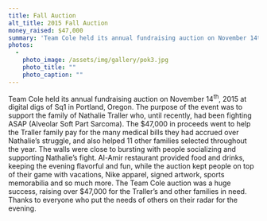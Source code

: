 ```yaml
---
title: Fall Auction
alt_title: 2015 Fall Auction
money_raised: $47,000
summary: 'Team Cole held its annual fundraising auction on November 14th, 2015 at digital digs of Sq1 in Portland, Oregon. The purpose of the event was to support the family of Nathalie Traller who, until recently, had been fighting ASAP (Alveolar Soft Part Sarcoma). The $47,000 in proceeds went to help the Traller family pay for the many medical bills they had accrued over Nathalie’s struggle, and also helped 11 other families selected throughout the year. '
photos:
  - 
    photo_image: /assets/img/gallery/pok3.jpg
    photo_title: ""
    photo_caption: ""
---
```

<p class="MsoNormal">Team Cole held its annual fundraising auction on November 14<sup>th</sup>,
2015 at digital digs of Sq1 in Portland, Oregon. The purpose of the event was
to support the family of Nathalie Traller who, until recently, had been
fighting ASAP (Alveolar Soft Part Sarcoma). The $47,000 in proceeds went to
help the Traller family pay for the many medical bills they had accrued over
Nathalie’s struggle, and also helped 11 other families selected throughout the
year. The walls were close to bursting with people socializing and supporting
Nathalie’s fight. Al-Amir restaurant provided food and drinks, keeping the
evening flavorful and fun, while the auction kept people on top of their game
with vacations, Nike apparel, signed artwork, sports memorabilia and so much
more. The Team Cole auction was a huge success, raising over $47,000 for the
Traller’s and other families in need. Thanks to everyone who put the needs of
others on their radar for the evening.   <o:p></o:p></p>